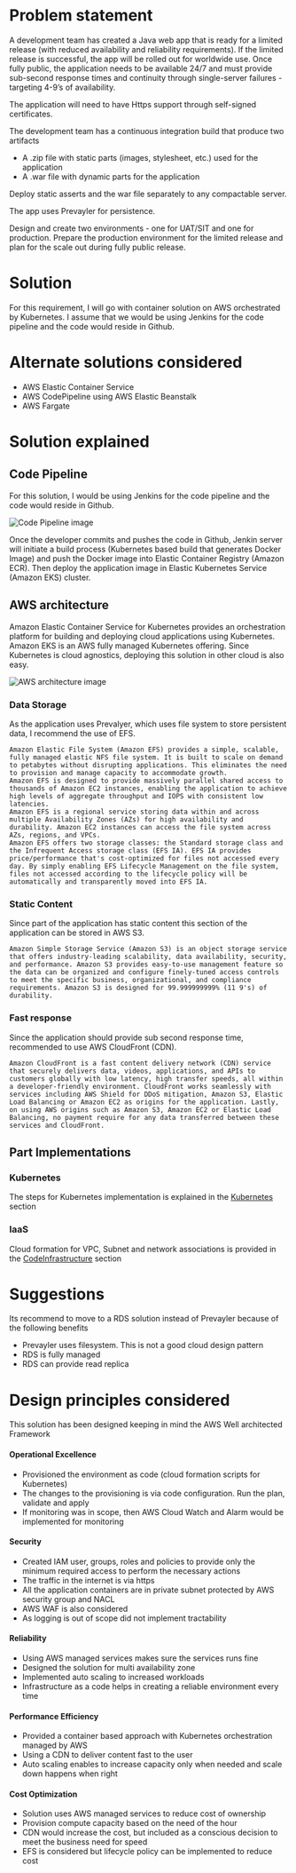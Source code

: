 # Problem statement
A development team has created a Java web app that is ready for a limited release (with reduced availability and reliability requirements). If the limited release is successful, the app will be rolled out for worldwide use. Once fully public, the application needs to be available 24/7 and must provide sub-second response times and continuity through single-server failures - targeting 4-9’s of availability.

The application will need to have Https support through self-signed certificates.

The development team has a continuous integration build that produce two artifacts
-	A .zip file with static parts (images, stylesheet, etc.) used for the application
-	A .war file with dynamic parts for the application

Deploy static asserts and the war file separately to any compactable server.

The app uses Prevayler for persistence.

Design and create two environments - one for UAT/SIT and one for production. Prepare the production environment for the limited release and plan for the scale out during fully public release.


# Solution
For this requirement, I will go with container solution on AWS orchestrated by Kubernetes.
I assume that we would be using Jenkins for the code pipeline and the code would reside in Github.

# Alternate solutions considered
- AWS Elastic Container Service 
- AWS CodePipeline using AWS Elastic Beanstalk
- AWS Fargate

# Solution explained
## Code Pipeline
For this solution, I would be using Jenkins for the code pipeline and the code would reside in Github.

![Code Pipeline image](DeploymentPipeline.png)

Once the developer commits and pushes the code in Github, Jenkin server will initiate a build process (Kubernetes based build that generates Docker Image) and push the Docker image into Elastic Container Registry (Amazon ECR). Then deploy the application image in Elastic Kubernetes Service (Amazon EKS) cluster.

## AWS architecture
Amazon Elastic Container Service for Kubernetes provides an orchestration platform for building and deploying cloud applications using Kubernetes. Amazon EKS is an AWS fully managed Kubernetes offering.
Since Kubernetes is cloud agnostics, deploying this solution in other cloud is also easy.

![AWS architecture image](K8sDeploymentArchitecture.png)

### Data Storage
As the application uses Prevalyer, which uses file system to store persistent data, I recommend the use of EFS. 
```
Amazon Elastic File System (Amazon EFS) provides a simple, scalable, fully managed elastic NFS file system. It is built to scale on demand to petabytes without disrupting applications. This eliminates the need to provision and manage capacity to accommodate growth.
Amazon EFS is designed to provide massively parallel shared access to thousands of Amazon EC2 instances, enabling the application to achieve high levels of aggregate throughput and IOPS with consistent low latencies.
Amazon EFS is a regional service storing data within and across multiple Availability Zones (AZs) for high availability and durability. Amazon EC2 instances can access the file system across AZs, regions, and VPCs.
Amazon EFS offers two storage classes: the Standard storage class and the Infrequent Access storage class (EFS IA). EFS IA provides price/performance that's cost-optimized for files not accessed every day. By simply enabling EFS Lifecycle Management on the file system, files not accessed according to the lifecycle policy will be automatically and transparently moved into EFS IA.
```

### Static Content
Since part of the application has static content this section of the application can be stored in AWS S3.
```
Amazon Simple Storage Service (Amazon S3) is an object storage service that offers industry-leading scalability, data availability, security, and performance. Amazon S3 provides easy-to-use management feature so the data can be organized and configure finely-tuned access controls to meet the specific business, organizational, and compliance requirements. Amazon S3 is designed for 99.999999999% (11 9's) of durability.
```

### Fast response
Since the application should provide sub second response time, recommended to use AWS CloudFront (CDN).
```
Amazon CloudFront is a fast content delivery network (CDN) service that securely delivers data, videos, applications, and APIs to customers globally with low latency, high transfer speeds, all within a developer-friendly environment. CloudFront works seamlessly with services including AWS Shield for DDoS mitigation, Amazon S3, Elastic Load Balancing or Amazon EC2 as origins for the application. Lastly, on using AWS origins such as Amazon S3, Amazon EC2 or Elastic Load Balancing, no payment require for any data transferred between these services and CloudFront.
```

## Part Implementations
### Kubernetes
The steps for Kubernetes implementation is explained in the [Kubernetes](./Kubernetes) section

### IaaS
Cloud formation for VPC, Subnet and network associations is provided in the [CodeInfrastructure](./CodeInfrastructure) section

# Suggestions
Its recommend to move to a RDS solution instead of Prevayler because of the following benefits
- Prevayler uses filesystem. This is not a good cloud design pattern
- RDS is fully managed
- RDS can provide read replica

# Design principles considered
This solution has been designed keeping in mind the AWS Well architected Framework
#### Operational Excellence
- Provisioned the environment as code (cloud formation scripts for Kubernetes)
- The changes to the provisioning is via code configuration. Run the plan, validate and apply
- If monitoring was in scope, then AWS Cloud Watch and Alarm would be implemented for monitoring
#### Security 
- Created IAM user, groups, roles and policies to provide only the minimum required access to perform the necessary actions
- The traffic in the internet is via https
- All the application containers are in private subnet protected by AWS security group and NACL
- AWS WAF is also considered
- As logging is out of scope did not implement tractability
#### Reliability
- Using AWS managed services makes sure the services runs fine
- Designed the solution for multi availability zone
- Implemented auto scaling to increased workloads
- Infrastructure as a code helps in creating a reliable environment every time
#### Performance Efficiency
- Provided a container based approach with Kubernetes orchestration managed by AWS
- Using a CDN to deliver content fast to the user
- Auto scaling enables to increase capacity only when needed and scale down happens when right
#### Cost Optimization
- Solution uses AWS managed services to reduce cost of ownership
- Provision compute capacity based on the need of the hour 
- CDN would increase the cost, but included as a conscious decision to meet the business need for speed
- EFS is considered but lifecycle policy can be implemented to reduce cost
